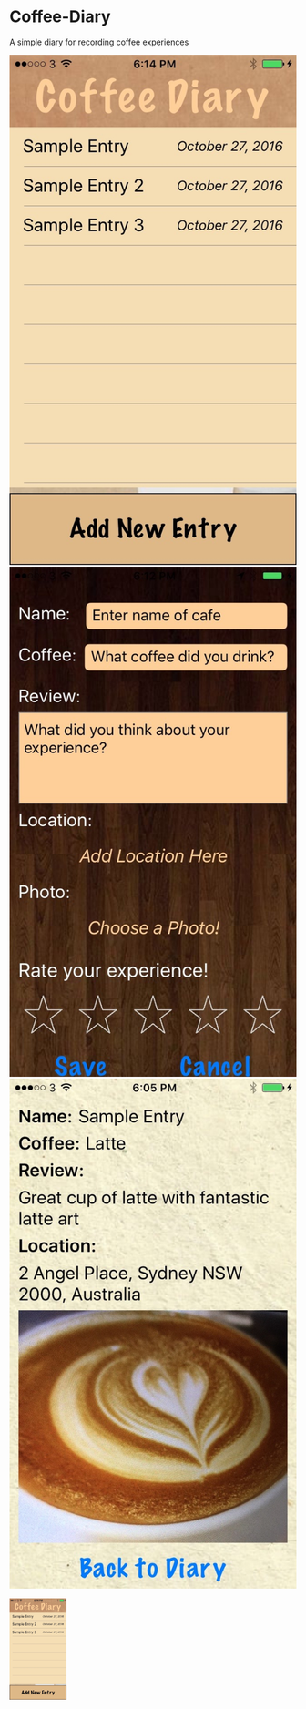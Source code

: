 # Coffee-Diary
A simple diary for recording coffee experiences

![Alt text](/App_Screenshots/IMG_3236.jpg?raw=true "Home page") ![Alt text](/App_Screenshots/IMG_3235.jpg?raw=true) ![Alt text](/App_Screenshots/IMG_3234.jpg?raw=true)

<img src="/App_Screenshots/IMG_3236.jpg" alt="Drawing" style="width: 100px;"/>
